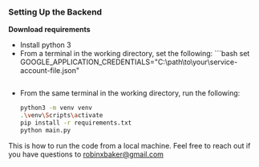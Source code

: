 ### Setting Up the Backend

**Download requirements**
- Install python 3
- From a terminal in the working directory, set the following:
      ```bash
  set GOOGLE_APPLICATION_CREDENTIALS="C:\path\to\your\service-account-file.json"
  ```
- From the same terminal in the working directory, run the following:
    ```bash
    python3 -m venv venv
    .\venv\Scripts\activate
    pip install -r requirements.txt
    python main.py
    ```
This is how to run the code from a local machine. Feel free to reach out if you have questions to robinxbaker@gmail.com
